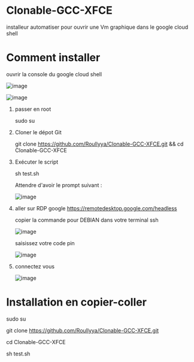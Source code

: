 # Clonable-GCC-XFCE
installeur automatiser pour ouvrir une Vm graphique dans le google cloud shell

# Comment installer

ouvrir la console du google cloud shell

![image](https://github.com/Roullyya/Clonable-GCC-XFCE/assets/143807591/868c6938-327d-4e0c-a41f-96d64d60e462)

![image](https://github.com/Roullyya/Clonable-GCC-XFCE/assets/143807591/fb68cfe6-7e4b-48e1-a41b-d5b8f4efa492)

1) passer en root

   sudo su

3) Cloner le dépot Git

   git clone https://github.com/Roullyya/Clonable-GCC-XFCE.git && cd Clonable-GCC-XFCE

5) Exécuter le script

   sh test.sh

   Attendre d'avoir le prompt suivant :
   
   ![image](https://github.com/Roullyya/Clonable-GCC-XFCE/assets/143807591/fc7b4c47-aa1a-4285-8634-2f1b9c7833aa)

7) aller sur RDP google https://remotedesktop.google.com/headless
   
   copier la commande pour DEBIAN dans votre terminal ssh
   
   ![image](https://github.com/Roullyya/Clonable-GCC-XFCE/assets/143807591/c244a605-8747-49a2-bf99-9ce743295148)

   saisissez votre code pin
   
   ![image](https://github.com/Roullyya/Clonable-GCC-XFCE/assets/143807591/9f0e8733-2763-4ff3-80e9-db0eced8ef12)

9) connectez vous
   
   ![image](https://github.com/Roullyya/Clonable-GCC-XFCE/assets/143807591/b2ae4602-1540-4602-9db8-4f6d21f0350f)


# Installation en copier-coller

sudo su

git clone https://github.com/Roullyya/Clonable-GCC-XFCE.git

cd Clonable-GCC-XFCE

sh test.sh
